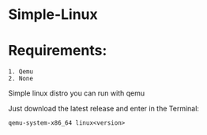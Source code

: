 # Simple-Linux
# Requirements:
    1. Qemu
    2. None

Simple linux distro you can run with qemu

Just download the latest release and enter in the Terminal: 
~~~
qemu-system-x86_64 linux<version>
~~~
